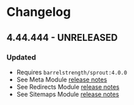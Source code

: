 # Changelog

## 4.44.444 - UNRELEASED

### Updated

- Requires `barrelstrength/sprout:4.0.0`
- See Meta Module [release notes]([PERMALINK])
- See Redirects Module [release notes]([PERMALINK])
- See Sitemaps Module [release notes]([PERMALINK])
